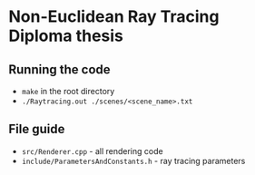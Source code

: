# **Non-Euclidean Ray Tracing** <br/> Diploma thesis

## Running the code
- `make` in the root directory
- `./Raytracing.out ./scenes/<scene_name>.txt`

## File guide
- `src/Renderer.cpp` - all rendering code
- `include/ParametersAndConstants.h` - ray tracing parameters